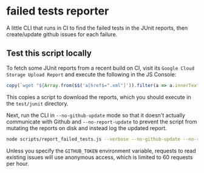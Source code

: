 # failed tests reporter

A little CLI that runs in CI to find the failed tests in the JUnit reports, then create/update github issues for each failure.

## Test this script locally

To fetch some JUnit reports from a recent build on CI, visit its `Google Cloud Storage Upload Report` and execute the following in the JS Console:

```js
copy(`wget "${Array.from($$('a[href$=".xml"]')).filter(a => a.innerText === 'Download').map(a => a.href.replace('https://storage.cloud.google.com/', 'https://storage.googleapis.com/')).join('" "')}"`)
```

This copies a script to download the reports, which you should execute in the `test/junit` directory.

Next, run the CLI in `--no-github-update` mode so that it doesn't actually communicate with Github and `--no-report-update` to prevent the script from mutating the reports on disk and instead log the updated report.

```sh
node scripts/report_failed_tests.js --verbose --no-github-update --no-report-update
```

Unless you specify the `GITHUB_TOKEN` environment variable, requests to read existing issues will use anonymous access, which is limited to 60 requests per hour.